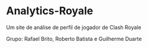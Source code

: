 # Analytics-Royale
Um site de análise de perfil de jogador de Clash Royale

Grupo: Rafael Brito, Roberto Batista e Guilherme Duarte
